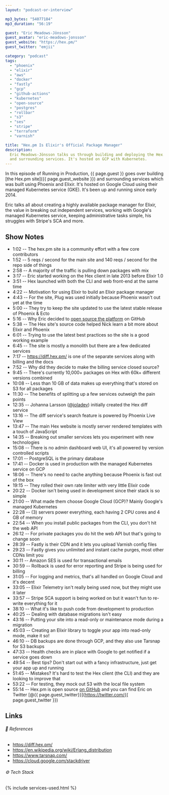 ```yaml
---
layout: "podcast-or-interview"

mp3_bytes: "54077184"
mp3_duration: "56:19"

guest: "Eric Meadows-Jönsson"
guest_avatar: "eric-meadows-jonsson"
guest_website: "https://hex.pm/"
guest_twitter: "emjii"

category: "podcast"
tags:
  - "phoenix"
  - "elixir"
  - "aws"
  - "docker"
  - "fastly"
  - "gcp"
  - "github-actions"
  - "kubernetes"
  - "open-source"
  - "postgres"
  - "rollbar"
  - "s3"
  - "ses"
  - "stripe"
  - "terraform"
  - "varnish"

title: "Hex.pm Is Elixir's Official Package Manager"
description:
  Eric Meadows-Jönsson talks us through building and deploying the Hex.pm site
  and surrounding services. It's hosted on GCP with Kubernetes.
---
```


In this episode of Running in Production, {{ page.guest }} goes over building
[the Hex.pm site]({{ page.guest_website }}) and surrounding services which was
built using Phoenix and Elixir. It's hosted on Google Cloud using their managed
Kubernetes service (GKE). It's been up and running since early 2014.

Eric talks all about creating a highly available package manager for Elixir,
the value in breaking out independent services, working with Google's managed
Kubernetes service, keeping administrative tasks simple, his struggles with
Stripe's SCA and more.

## Show Notes

- 1:02 -- The hex.pm site is a community effort with a few core contributors
- 1:52 -- 5 reqs / second for the main site and 140 reqs / second for the repo side of things
- 2:58 -- A majority of the traffic is pulling down packages with mix
- 3:17 -- Eric started working on the Hex client in late 2013 before Elixir 1.0
- 3:51 -- Hex launched with both the CLI and web front-end at the same time
- 4:22 -- Motivation for using Elixir to build an Elixir package manager
- 4:43 -- For the site, Plug was used initially because Phoenix wasn't out yet at the time
- 5:00 -- They try to keep the site updated to use the latest stable release of Phoenix & Ecto
- 5:16 -- Why Eric decided to [open source the platform](https://github.com/hexpm/hexpm) on GitHub
- 5:38 -- The Hex site's source code helped Nick learn a bit more about Elixir and Phoenix
- 6:01 -- Trying to use the latest best practices so the site is a good working example
- 6:45 -- The site is mostly a monolith but there are a few dedicated services 
- 7:17 -- <https://diff.hex.pm/> is one of the separate services along with billing and the docs
- 7:52 -- Why did they decide to make the billing service closed source?
- 9:45 -- There's currently 10,000+ packages on Hex with 60k+ different versions combined
- 10:08 -- Less than 10 GB of data makes up everything that's stored on S3 for all packages
- 11:30 -- The benefits of splitting up a few services outweigh the pain points
- 12:35 -- Johanna Larsson ([@joladev](https://twitter.com/joladev)) initially created the Hex diff service
- 13:16 -- The diff service's search feature is powered by Phoenix Live View
- 13:47 -- The main Hex website is mostly server rendered templates with a touch of JavaScript
- 14:35 -- Breaking out smaller services lets you experiment with new technologies
- 15:08 -- There is no admin dashboard web UI, it's all powered by version controlled scripts
- 17:01 -- PostgreSQL is the primary database
- 17:41 -- Docker is used in production with the managed Kubernetes service on GCP
- 18:06 -- There's no need to cache anything because Phoenix is fast out of the box 
- 19:15 -- They rolled their own rate limiter with very little Elixir code
- 20:22 -- Docker isn't being used in development since their stack is so simple
- 21:00 -- What made them choose Google Cloud (GCP)? Mainly Google's managed Kubernetes
- 22:28 -- (3) servers power everything, each having 2 CPU cores and 4 GB of memory
- 22:54 -- When you install public packages from the CLI, you don't hit the web API
- 26:12 -- For private packages you do hit the web API but that's going to change soon
- 28:39 -- Fastly is their CDN and it lets you upload Varnish config files
- 29:23 -- Fastly gives you unlimited and instant cache purges, most other CDNs limit you
- 30:11 -- Amazon SES is used for transactional emails
- 30:59 -- Rollback is used for error reporting and Stripe is being used for billing
- 31:05 -- For logging and metrics, that's all handled on Google Cloud and it's decent 
- 33:05 -- Elixir Telemetry isn't really being used now, but they might use it later
- 33:57 -- Stripe SCA support is being worked on but it wasn't fun to re-write everything for it
- 38:10 -- What it's like to push code from development to production
- 40:25 -- Dealing with database migrations isn't easy
- 43:16 -- Putting your site into a read-only or maintenance mode during a migration
- 45:03 -- Creating an Elixir library to toggle your app into read-only mode, make it so!
- 46:10 -- DB backups are done through GCP, and they also use Tarsnap for S3 backups
- 47:33 -- Health checks are in place with Google to get notified if a service goes down
- 49:54 -- Best tips? Don't start out with a fancy infrastructure, just get your app up and running
- 51:45 -- Mistakes? It's hard to test the Hex client (the CLI) and they are looking to improve that
- 53:22 -- For testing, they mock out S3 with the local file system
- 55:14 -- Hex.pm is open source [on GitHub](https://github.com/hexpm) and you can find Eric on Twitter [@{{ page.guest_twitter}}](https://twitter.com/{{ page.guest_twitter }})

## Links

###### 📄 References

- <https://diff.hex.pm/>
- <https://en.wikipedia.org/wiki/Erlang_distribution>
- <https://www.tarsnap.com/>
- <https://cloud.google.com/stackdriver>

###### ⚙️ Tech Stack

{% include services-used.html %}
